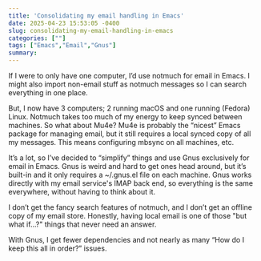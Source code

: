 ```yaml
---
title: 'Consolidating my email handling in Emacs'
date: 2025-04-23 15:53:05 -0400
slug: consolidating-my-email-handling-in-emacs
categories: [""]
tags: ["Emacs","Email","Gnus"]
summary: 
---
```


If I were to only have one computer, I’d use notmuch for email in Emacs. I might also import non-email stuff as notmuch messages so I can search everything in one place.

But, I now have 3 computers; 2 running macOS and one running (Fedora) Linux. Notmuch takes too much of my energy to keep synced between machines. So what about Mu4e? Mu4e is probably the “nicest” Emacs package for managing email, but it still requires a local synced copy of all my messages. This means configuring mbsync on all machines, etc.

It’s a lot, so I’ve decided to “simplify” things and use Gnus exclusively for email in Emacs. Gnus is weird and hard to get ones head around, but it’s built-in and it only requires a ~/.gnus.el file on each machine. Gnus works directly with my email service's IMAP back end, so everything is the same everywhere, without having to think about it.

I don’t get the fancy search features of notmuch, and I don’t get an offline copy of my email store. Honestly, having local email is one of those "but what if...?" things that never need an answer.

With Gnus, I get fewer dependencies and not nearly as many “How do I keep this all in order?” issues.
